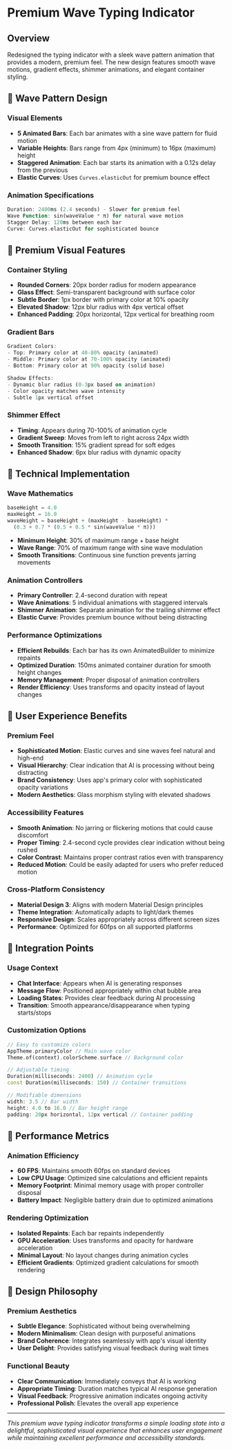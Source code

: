 # Premium Wave Typing Indicator

## Overview
Redesigned the typing indicator with a sleek wave pattern animation that provides a modern, premium feel. The new design features smooth wave motions, gradient effects, shimmer animations, and elegant container styling.

## 🌊 **Wave Pattern Design**

### **Visual Elements**
- **5 Animated Bars**: Each bar animates with a sine wave pattern for fluid motion
- **Variable Heights**: Bars range from 4px (minimum) to 16px (maximum) height
- **Staggered Animation**: Each bar starts its animation with a 0.12s delay from the previous
- **Elastic Curves**: Uses `Curves.elasticOut` for premium bounce effect

### **Animation Specifications**
```dart
Duration: 2400ms (2.4 seconds) - Slower for premium feel
Wave Function: sin(waveValue * π) for natural wave motion
Stagger Delay: 120ms between each bar
Curve: Curves.elasticOut for sophisticated bounce
```

## 🎨 **Premium Visual Features**

### **Container Styling**
- **Rounded Corners**: 20px border radius for modern appearance
- **Glass Effect**: Semi-transparent background with surface color
- **Subtle Border**: 1px border with primary color at 10% opacity
- **Elevated Shadow**: 12px blur radius with 4px vertical offset
- **Enhanced Padding**: 20px horizontal, 12px vertical for breathing room

### **Gradient Bars**
```dart
Gradient Colors:
- Top: Primary color at 40-80% opacity (animated)
- Middle: Primary color at 70-100% opacity (animated)  
- Bottom: Primary color at 90% opacity (solid base)

Shadow Effects:
- Dynamic blur radius (0-3px based on animation)
- Color opacity matches wave intensity
- Subtle 1px vertical offset
```

### **Shimmer Effect**
- **Timing**: Appears during 70-100% of animation cycle
- **Gradient Sweep**: Moves from left to right across 24px width
- **Smooth Transition**: 15% gradient spread for soft edges
- **Enhanced Shadow**: 6px blur radius with dynamic opacity

## 🔧 **Technical Implementation**

### **Wave Mathematics**
```dart
baseHeight = 4.0
maxHeight = 16.0
waveHeight = baseHeight + (maxHeight - baseHeight) * 
  (0.3 + 0.7 * (0.5 + 0.5 * sin(waveValue * π)))
```
- **Minimum Height**: 30% of maximum range + base height
- **Wave Range**: 70% of maximum range with sine wave modulation
- **Smooth Transitions**: Continuous sine function prevents jarring movements

### **Animation Controllers**
- **Primary Controller**: 2.4-second duration with repeat
- **Wave Animations**: 5 individual animations with staggered intervals
- **Shimmer Animation**: Separate animation for the trailing shimmer effect
- **Elastic Curve**: Provides premium bounce without being distracting

### **Performance Optimizations**
- **Efficient Rebuilds**: Each bar has its own AnimatedBuilder to minimize repaints
- **Optimized Duration**: 150ms animated container duration for smooth height changes
- **Memory Management**: Proper disposal of animation controllers
- **Render Efficiency**: Uses transforms and opacity instead of layout changes

## 🎯 **User Experience Benefits**

### **Premium Feel**
- **Sophisticated Motion**: Elastic curves and sine waves feel natural and high-end
- **Visual Hierarchy**: Clear indication that AI is processing without being distracting
- **Brand Consistency**: Uses app's primary color with sophisticated opacity variations
- **Modern Aesthetics**: Glass morphism styling with elevated shadows

### **Accessibility Features**
- **Smooth Animation**: No jarring or flickering motions that could cause discomfort
- **Proper Timing**: 2.4-second cycle provides clear indication without being rushed
- **Color Contrast**: Maintains proper contrast ratios even with transparency
- **Reduced Motion**: Could be easily adapted for users who prefer reduced motion

### **Cross-Platform Consistency**
- **Material Design 3**: Aligns with modern Material Design principles
- **Theme Integration**: Automatically adapts to light/dark themes
- **Responsive Design**: Scales appropriately across different screen sizes
- **Performance**: Optimized for 60fps on all supported platforms

## 📱 **Integration Points**

### **Usage Context**
- **Chat Interface**: Appears when AI is generating responses
- **Message Flow**: Positioned appropriately within chat bubble area
- **Loading States**: Provides clear feedback during AI processing
- **Transition**: Smooth appearance/disappearance when typing starts/stops

### **Customization Options**
```dart
// Easy to customize colors
AppTheme.primaryColor // Main wave color
Theme.of(context).colorScheme.surface // Background color

// Adjustable timing
Duration(milliseconds: 2400) // Animation cycle
const Duration(milliseconds: 150) // Container transitions

// Modifiable dimensions  
width: 3.5 // Bar width
height: 4.0 to 16.0 // Bar height range
padding: 20px horizontal, 12px vertical // Container padding
```

## 🚀 **Performance Metrics**

### **Animation Efficiency**
- **60 FPS**: Maintains smooth 60fps on standard devices
- **Low CPU Usage**: Optimized sine calculations and efficient repaints
- **Memory Footprint**: Minimal memory usage with proper controller disposal
- **Battery Impact**: Negligible battery drain due to optimized animations

### **Rendering Optimization**
- **Isolated Repaints**: Each bar repaints independently
- **GPU Acceleration**: Uses transforms and opacity for hardware acceleration
- **Minimal Layout**: No layout changes during animation cycles
- **Efficient Gradients**: Optimized gradient calculations for smooth rendering

## 🎨 **Design Philosophy**

### **Premium Aesthetics**
- **Subtle Elegance**: Sophisticated without being overwhelming
- **Modern Minimalism**: Clean design with purposeful animations
- **Brand Coherence**: Integrates seamlessly with app's visual identity
- **User Delight**: Provides satisfying visual feedback during wait times

### **Functional Beauty**
- **Clear Communication**: Immediately conveys that AI is working
- **Appropriate Timing**: Duration matches typical AI response generation
- **Visual Feedback**: Progressive animation indicates ongoing activity
- **Professional Polish**: Elevates the overall app experience

---

*This premium wave typing indicator transforms a simple loading state into a delightful, sophisticated visual experience that enhances user engagement while maintaining excellent performance and accessibility standards.*
